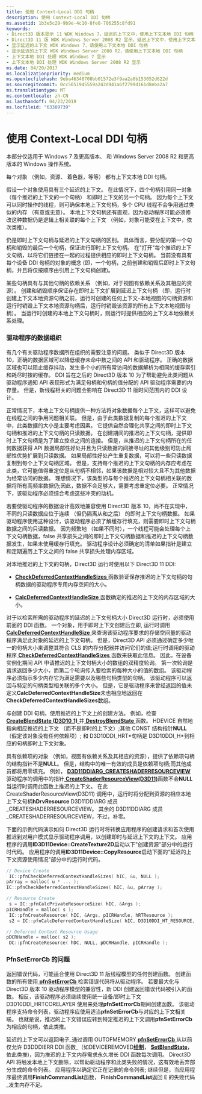 ```yaml
---
title: 使用 Context-Local DDI 句柄
description: 使用 Context-Local DDI 句柄
ms.assetid: 1b3e5c29-9b9e-4c10-8fe0-706255c8fd91
keywords:
- Direct3D 版本显示 11 WDK Windows 7，延迟的上下文中，使用上下文本地 DDI 句柄
- Direct3D 11 版 WDK Windows Server 2008 R2 显示，延迟上下文中，使用上下文本地 DDI 句柄
- 显示延迟的上下文 WDK Windows 7，请使用上下文本地 DDI 句柄
- 显示延迟的上下文 WDK Windows Server 2008 R2，请使用上下文本地 DDI 句柄
- 上下文本地 DDI 处理 WDK Windows 7 显示
- 上下文本地 DDI 处理 WDK Windows Server 2008 R2 显示
ms.date: 04/20/2017
ms.localizationpriority: medium
ms.openlocfilehash: 9eba46348708bb01572e3f9aa2a0b153052d622d
ms.sourcegitcommit: 0cc5051945559a242d941a6f2799d161d8eba2a7
ms.translationtype: MT
ms.contentlocale: zh-CN
ms.lasthandoff: 04/23/2019
ms.locfileid: "63389739"
---
```

# <a name="using-context-local-ddi-handles"></a>使用 Context-Local DDI 句柄


本部分仅适用于 Windows 7 及更高版本、 和 Windows Server 2008 R2 和更高版本的 Windows 操作系统。

每个对象 （例如，资源、 着色器，等等） 都有上下文本地 DDI 句柄。

假设一个对象使用具有三个延迟的上下文。 在此情况下，四个句柄引用同一对象 （每个推迟的上下文的一个句柄） 和即时上下文的另一个句柄。 因为每个上下文可以同时操作的线程，则可确保本地上下文句柄，多个 CPU 线程不会争用通过类似的内存 （有意或无意）。 本地上下文句柄还有直观，因为驱动程序可能必须修改这种数据仍是逻辑上相关联的每个上下文 （例如，对象可能受在上下文中，依次类推）。

仍是即时上下文句柄与延迟的上下文句柄的区别。 具体而言，要分配的第一个句柄和销毁的最后一个句柄，保证进行即时上下文句柄。 在"打开"每个推迟的上下文句柄，以将它们链接在一起的过程提供相应的即时上下文句柄。 当前没有具有每个设备 DDI 句柄的对象的概念 (即，一个句柄，之前创建和销毁后即时上下文句柄，并且将仅按顺序由引用上下文句柄创建)。

某些句柄具有与其他句柄的依赖关系 （例如，对于视图有依赖关系及其相应的资源）。 创建和销毁顺序保证存在即时上下文扩展到延迟上下文句柄 （即，运行时创建上下文本地资源句柄之前，运行时创建的任何上下文-本地视图的句柄资源和运行时销毁上下文本地资源句柄后，运行时销毁该资源的所有上下文本地视图句柄）。 当运行时创建的本地上下文句柄时，则运行时提供相应的上下文本地依赖关系处理。

### <a name="span-iddriverdataorganizationspanspan-iddriverdataorganizationspandriver-data-organization"></a><span id="driver_data_organization"></span><span id="DRIVER_DATA_ORGANIZATION"></span>驱动程序的数据组织

有几个有关驱动程序数据所在组织的需要注意的问题。 类似于 Direct3D 版本 10，正确的数据区域可以降低缓存未命中数之间的 API 和驱动程序。 正确的数据区域也可以阻止缓存抖动，发生多个小的所有常访问的数据解析为相同的缓存索引和耗尽时按的缓存。 DDI 旨在之后的 Direct3D 版本 10 为了帮助避免此类问题从驱动程序通知 API 表现形式为满足句柄和句柄的值分配的 API 驱动程序需要的内存量。 但是，新线程相关的问题会影响在 Direct3D 11 版时间范围内的 DDI 设计。

正常情况下，本地上下文句柄提供一种方法将对象数据每个上下文，这样可以避免在线程之间的争用问题相关联。 但是，由于此类数据复制的每个推迟的上下文中，此类数据的大小是主要考虑因素。 它提供自然合理化共享之间的即时上下文句柄和推迟的上下文句柄的只读数据。 在创建期间的推迟的上下文句柄，提供即时上下文句柄是为了建立控点之间的连接。 但是，从推迟的上下文句柄所在的任何数据获得 API 数据局部性好处并且为只读数据的间接寻址的其他级别可防止局部性优势扩展到只读数据。 如果局部性好处产生重复数据，可以将一些只读数据复制到每个上下文句柄区域。 但是，支持每个推迟的上下文句柄的内存应考虑在此类，它可能值得重定位是从句柄不相邻，如果该数据是相对较大且不为其他数据为经常访问的数据。 理想情况下，该类型的与每个推迟的上下文句柄相关联的数据将所有高频率数据仍;因此，数据不会足够大，需要考虑重定位必要。 正常情况下，该驱动程序必须综合考虑这些冲突的动机。

若要使驱动程序的数据设计高效地兼容使用 Direct3D 版本 10，尚不在实现中，不同的只读数据应位于连续 （但仍隔离从和之后） 的即时上下文句柄数据。 如果驱动程序使用这种设计，该驱动程序必须了解缓存行填充，则需要即时上下文句柄数据之间的只读数据。 因为频繁地 （如果不同时），一个线程可能会处理每个上下文句柄数据，false 共享损失之间的即时上下文句柄数据和推迟的上下文句柄数据发生，如果未使用缓存行填充。 驱动程序设计必须确定的清单如果指针是建立和定期遍历上下文之间的 false 共享损失处理内存区域。

对本地推迟的上下文的句柄，Direct3D 运行时使用以下 Direct3D 11 DDI:

-   [ **CheckDeferredContextHandleSizes** ](https://msdn.microsoft.com/library/windows/hardware/ff539388)函数验证保存推迟的上下文句柄的句柄数据的驱动程序专用内存空间的大小。

-   [ **CalcDeferredContextHandleSize** ](https://msdn.microsoft.com/library/windows/hardware/ff538272)函数确定的推迟的上下文的内存区域的大小。

对于以检索所需的驱动程序的延迟的上下文句柄大小 Direct3D 运行时，必须使用前面的 DDI 函数。 一个对象，用于即时上下文创建后立即, 运行时调用[ **CalcDeferredContextHandleSize** ](https://msdn.microsoft.com/library/windows/hardware/ff538272)来查询该驱动程序要求的存储空间量的驱动程序满足此对象的延迟的上下文句柄。 但是，Direct3D API 必须通过确定多少唯一的句柄大小来调整其符合 CLS 的内存分配器并访问它们的值;运行时调用的驱动程序[ **CheckDeferredContextHandleSizes** ](https://msdn.microsoft.com/library/windows/hardware/ff539388)函数来获取此信息。 因此，在设备实例化期间 API 申请推迟的上下文句柄大小的数组的双精度轮询。 第一次轮询是请求返回多少大小，而第二个轮询传入要检索的每种大小的值的数组。 该驱动程序必须指示多少内存它为满足需要以及哪些句柄类型的句柄。 该驱动程序可以返回与特定的句柄类型相关联的多个大小。 但是，它是驱动程序来曾经返回的值未定义**CalcDeferredContextHandleSize**未也相应地返回在**CheckDeferredContextHandleSizes**数组。

与创建 DDI 句柄，使用推迟的上下文上的创建方法。 例如，检查[ **CreateBlendState (D3D10\_1)** ](https://msdn.microsoft.com/library/windows/hardware/ff540597)并[ **DestroyBlendState** ](https://msdn.microsoft.com/library/windows/hardware/ff552745)函数。 HDEVICE 自然地指向相应推迟的上下文 （而不是即时的上下文）;其他 CONST 结构指针**NULL** （假定该对象没有任何依赖项）; 和 D3D10DDI\_HRT\*句柄是 D3D10DDI\_H\*到相应的句柄即时上下文对象。

具有依赖项的对象 （例如，视图有依赖关系及其相应的资源），提供了依赖项句柄的结构指针不是**NULL**。 但是，结构中的唯一有效的成员是依赖项句柄;而其他成员都将用零填充。 例如， [ **D3D11DDIARG\_CREATESHADERRESOURCEVIEW** ](https://msdn.microsoft.com/library/windows/hardware/ff542073)驱动程序的调用中的指针[ **CreateShaderResourceView(D3D11)**](https://msdn.microsoft.com/library/windows/hardware/ff540708)函数不会**NULL**当运行时调用此函数上推迟的上下文。 在此 CreateShaderResourceView(D3D11) 调用中，运行时将分配到资源的相应本地上下文句柄**hDrvResource** D3D11DDIARG 成员\_CREATESHADERRESOURCEVIEW。 其余的 D3D11DDIARG 成员\_CREATESHADERRESOURCEVIEW，不过，补零。

下面的示例代码演示如何 Direct3D 运行时将转换应用程序的创建请求和首次使用推迟到对用户模式显示驱动程序调用，以创建即时与延迟上下文的上下文。 应用程序的调用**ID3D11Device::CreateTexture2D**启动以下"创建资源"部分中的运行时代码。 应用程序的调用**ID3D11Device::CopyResource**启动下面的"延迟的上下文资源使用情况"部分中的运行时代码。

```cpp
// Device Create
 IC::pfnCheckDeferredContextHandleSizes( hIC, &u, NULL );
pArray = malloc( u * ... );
IC::pfnCheckDeferredContextHandleSizes( hIC, &u, pArray );

// Resource Create
 s = IC::pfnCalcPrivateResourceSize( hIC, &Args );
pICRHandle = malloc( s );
 IC::pfnCreateResource( hIC, &Args, pICRHandle, hRTResource );
 s2 = IC::pfnCalcDeferredContextHandleSize( hIC, D3D10DDI_HT_RESOURCE, pICRHandle );

// Deferred Context Resource Usage
pDCRHandle = malloc( s2 );
 DC::pfnCreateResource( hDC, NULL, pDCRHandle, pICRHandle );
```

### <a name="span-idissueswithpfnseterrorcbspanspan-idissueswithpfnseterrorcbspanissues-with-pfnseterrorcb"></a><span id="issues_with_pfnseterrorcb"></span><span id="ISSUES_WITH_PFNSETERRORCB"></span>PfnSetErrorCb 的问题

返回错误代码，可能适合使用 Direct3D 11 版线程模型的任何创建函数。 创建函数的所有使用[ **pfnSetErrorCb** ](https://msdn.microsoft.com/library/windows/hardware/ff568929)检索错误代码将从驱动程序。 若要最大化与 Direct3D 版本 10 驱动程序模型的兼容性，新 DDI 创建返回错误代码被引入的函数。 相反，该驱动程序必须继续使用统一设备/即时上下文 D3D10DDI\_HRTCORELAYER 使用来处理**pfnSetErrorCb**期间创建函数。 该驱动程序支持命令列表，驱动程序应使用适当**pfnSetErrorCb**与对应的上下文相关联。 也就是说，推迟的上下文错误应转到特定推迟的上下文调用**pfnSetErrorCb**为相应的句柄，依此类推。

延迟的上下文可以返回电子\_通过调用 OUTOFMEMORY [ **pfnSetErrorCb** ](https://msdn.microsoft.com/library/windows/hardware/ff568929)从以前仅允许 D3DDDIERR DDI 函数\_（如DEVICEREMOVED[**绘制**](https://msdn.microsoft.com/library/windows/hardware/ff556120)， [ **SetBlendState**](https://msdn.microsoft.com/library/windows/hardware/ff569527)，依此类推)，因为推迟的上下文内存需求永久增长 DDI 函数每次调用。 Direct3D API 将触发本地上下文删除，以帮助驱动程序和此类失败的情况，这有效地丢弃部分生成的命令列表。 应用程序以确定它正在记录的命令列表; 继续但是，当应用程序最终调用**FinishCommandList**函数， **FinishCommandList**返回 E 的失败代码\_发生内存不足。

 

 





